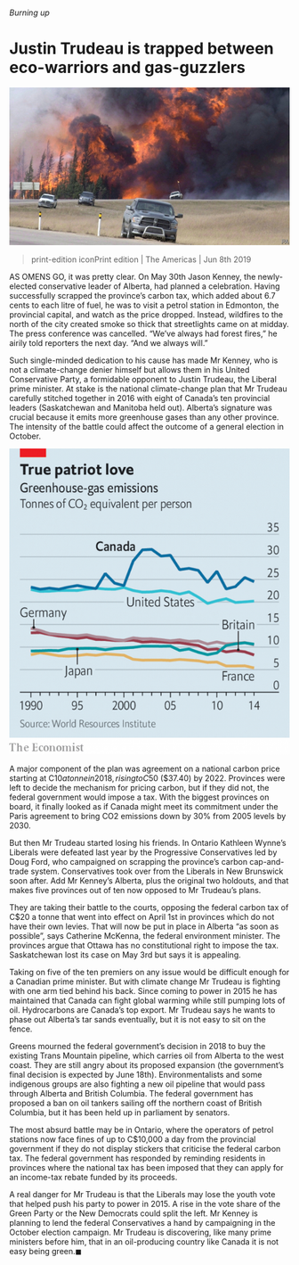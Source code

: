 ###### Burning up

# Justin Trudeau is trapped between eco-warriors and gas-guzzlers 

![image](images/20190608_amp502.jpg) 

> print-edition iconPrint edition | The Americas | Jun 8th 2019 

AS OMENS GO, it was pretty clear. On May 30th Jason Kenney, the newly-elected conservative leader of Alberta, had planned a celebration. Having successfully scrapped the province’s carbon tax, which added about 6.7 cents to each litre of fuel, he was to visit a petrol station in Edmonton, the provincial capital, and watch as the price dropped. Instead, wildfires to the north of the city created smoke so thick that streetlights came on at midday. The press conference was cancelled. “We’ve always had forest fires,” he airily told reporters the next day. “And we always will.” 

Such single-minded dedication to his cause has made Mr Kenney, who is not a climate-change denier himself but allows them in his United Conservative Party, a formidable opponent to Justin Trudeau, the Liberal prime minister. At stake is the national climate-change plan that Mr Trudeau carefully stitched together in 2016 with eight of Canada’s ten provincial leaders (Saskatchewan and Manitoba held out). Alberta’s signature was crucial because it emits more greenhouse gases than any other province. The intensity of the battle could affect the outcome of a general election in October. 

![image](images/20190608_AMC202.png) 

A major component of the plan was agreement on a national carbon price starting at C$10 a tonne in 2018, rising to C$50 ($37.40) by 2022. Provinces were left to decide the mechanism for pricing carbon, but if they did not, the federal government would impose a tax. With the biggest provinces on board, it finally looked as if Canada might meet its commitment under the Paris agreement to bring CO2 emissions down by 30% from 2005 levels by 2030. 

But then Mr Trudeau started losing his friends. In Ontario Kathleen Wynne’s Liberals were defeated last year by the Progressive Conservatives led by Doug Ford, who campaigned on scrapping the province’s carbon cap-and-trade system. Conservatives took over from the Liberals in New Brunswick soon after. Add Mr Kenney’s Alberta, plus the original two holdouts, and that makes five provinces out of ten now opposed to Mr Trudeau’s plans. 

They are taking their battle to the courts, opposing the federal carbon tax of C$20 a tonne that went into effect on April 1st in provinces which do not have their own levies. That will now be put in place in Alberta “as soon as possible”, says Catherine McKenna, the federal environment minister. The provinces argue that Ottawa has no constitutional right to impose the tax. Saskatchewan lost its case on May 3rd but says it is appealing. 

Taking on five of the ten premiers on any issue would be difficult enough for a Canadian prime minister. But with climate change Mr Trudeau is fighting with one arm tied behind his back. Since coming to power in 2015 he has maintained that Canada can fight global warming while still pumping lots of oil. Hydrocarbons are Canada’s top export. Mr Trudeau says he wants to phase out Alberta’s tar sands eventually, but it is not easy to sit on the fence. 

Greens mourned the federal government’s decision in 2018 to buy the existing Trans Mountain pipeline, which carries oil from Alberta to the west coast. They are still angry about its proposed expansion (the government’s final decision is expected by June 18th). Environmentalists and some indigenous groups are also fighting a new oil pipeline that would pass through Alberta and British Columbia. The federal government has proposed a ban on oil tankers sailing off the northern coast of British Columbia, but it has been held up in parliament by senators. 

The most absurd battle may be in Ontario, where the operators of petrol stations now face fines of up to C$10,000 a day from the provincial government if they do not display stickers that criticise the federal carbon tax. The federal government has responded by reminding residents in provinces where the national tax has been imposed that they can apply for an income-tax rebate funded by its proceeds. 

A real danger for Mr Trudeau is that the Liberals may lose the youth vote that helped push his party to power in 2015. A rise in the vote share of the Green Party or the New Democrats could split the left. Mr Kenney is planning to lend the federal Conservatives a hand by campaigning in the October election campaign. Mr Trudeau is discovering, like many prime ministers before him, that in an oil-producing country like Canada it is not easy being green.◼ 


